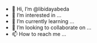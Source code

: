 - 👋 Hi, I’m @libidayabeda
- 👀 I’m interested in ...
- 🌱 I’m currently learning ...
- 💞️ I’m looking to collaborate on ...
- 📫 How to reach me ...

<!---
libidayabeda/libidayabeda is a ✨ special ✨ repository because its `README.md` (this file) appears on your GitHub profile.
You can click the Preview link to take a look at your changes.
--->
